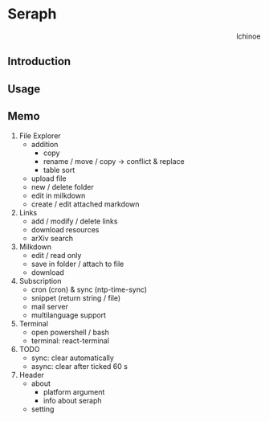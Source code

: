 # Seraph

<p align="right"> Ichinoe </p>

## Introduction

## Usage

## Memo

1. File Explorer
    - addition
        - copy
        - rename / move / copy -> conflict & replace
        - table sort
    - upload file
    - new / delete folder
    - edit in milkdown
    - create / edit attached markdown
2. Links
    - add / modify / delete links
    - download resources
    - arXiv search
3. Milkdown
    - edit / read only
    - save in folder / attach to file
    - download
4. Subscription
    - cron (cron) & sync (ntp-time-sync)
    - snippet (return string / file)
    - mail server
    - multilanguage support
5. Terminal
    - open powershell / bash
    - terminal: react-terminal
6. TODO
    - sync: clear automatically
    - async: clear after ticked 60 s
7. Header
    - about
        - platform argument
        - info about seraph
    - setting
